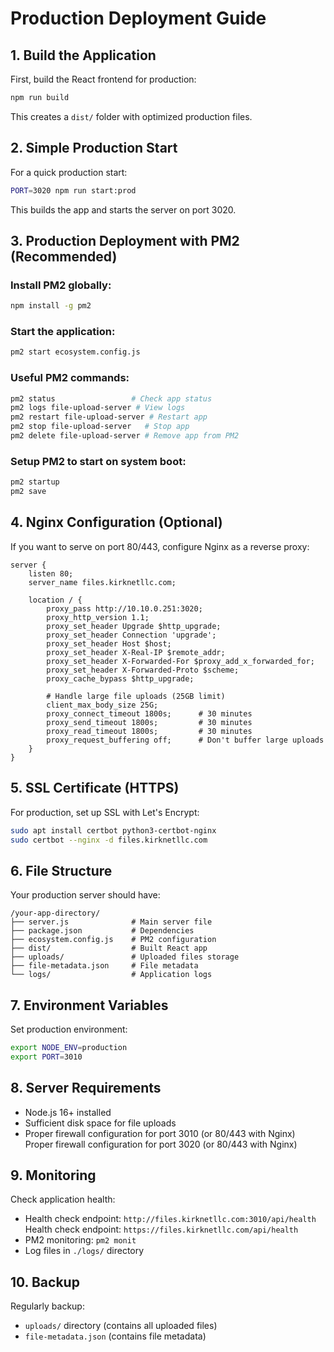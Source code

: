 # Production Deployment Guide

## 1. Build the Application

First, build the React frontend for production:

```bash
npm run build
```

This creates a `dist/` folder with optimized production files.

## 2. Simple Production Start

For a quick production start:

```bash
PORT=3020 npm run start:prod
```

This builds the app and starts the server on port 3020.

## 3. Production Deployment with PM2 (Recommended)

### Install PM2 globally:
```bash
npm install -g pm2
```

### Start the application:
```bash
pm2 start ecosystem.config.js
```

### Useful PM2 commands:
```bash
pm2 status                 # Check app status
pm2 logs file-upload-server # View logs
pm2 restart file-upload-server # Restart app
pm2 stop file-upload-server   # Stop app
pm2 delete file-upload-server # Remove app from PM2
```

### Setup PM2 to start on system boot:
```bash
pm2 startup
pm2 save
```

## 4. Nginx Configuration (Optional)

If you want to serve on port 80/443, configure Nginx as a reverse proxy:

```nginx
server {
    listen 80;
    server_name files.kirknetllc.com;
    
    location / {
        proxy_pass http://10.10.0.251:3020;
        proxy_http_version 1.1;
        proxy_set_header Upgrade $http_upgrade;
        proxy_set_header Connection 'upgrade';
        proxy_set_header Host $host;
        proxy_set_header X-Real-IP $remote_addr;
        proxy_set_header X-Forwarded-For $proxy_add_x_forwarded_for;
        proxy_set_header X-Forwarded-Proto $scheme;
        proxy_cache_bypass $http_upgrade;
        
        # Handle large file uploads (25GB limit)
        client_max_body_size 25G;
        proxy_connect_timeout 1800s;      # 30 minutes
        proxy_send_timeout 1800s;         # 30 minutes
        proxy_read_timeout 1800s;         # 30 minutes
        proxy_request_buffering off;      # Don't buffer large uploads
    }
}
```

## 5. SSL Certificate (HTTPS)

For production, set up SSL with Let's Encrypt:

```bash
sudo apt install certbot python3-certbot-nginx
sudo certbot --nginx -d files.kirknetllc.com
```

## 6. File Structure

Your production server should have:
```
/your-app-directory/
├── server.js              # Main server file
├── package.json           # Dependencies
├── ecosystem.config.js    # PM2 configuration
├── dist/                  # Built React app
├── uploads/               # Uploaded files storage
├── file-metadata.json     # File metadata
└── logs/                  # Application logs
```

## 7. Environment Variables

Set production environment:
```bash
export NODE_ENV=production
export PORT=3010
```

## 8. Server Requirements

- Node.js 16+ installed
- Sufficient disk space for file uploads
- Proper firewall configuration for port 3010 (or 80/443 with Nginx)
 Proper firewall configuration for port 3020 (or 80/443 with Nginx)

## 9. Monitoring

Check application health:
- Health check endpoint: `http://files.kirknetllc.com:3010/api/health`
 Health check endpoint: `https://files.kirknetllc.com/api/health`
- PM2 monitoring: `pm2 monit`
- Log files in `./logs/` directory

## 10. Backup

Regularly backup:
- `uploads/` directory (contains all uploaded files)
- `file-metadata.json` (contains file metadata)
